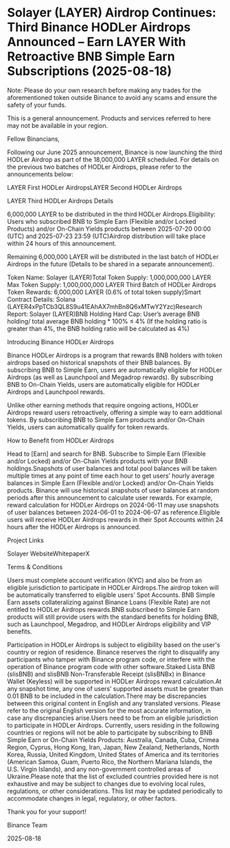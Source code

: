 # Solayer (LAYER) Airdrop Continues: Third Binance HODLer Airdrops Announced – Earn LAYER With Retroactive BNB Simple Earn Subscriptions (2025-08-18)

Note: Please do your own research before making any trades for the aforementioned token outside Binance to avoid any scams and ensure the safety of your funds.

This is a general announcement. Products and services referred to here may not be available in your region. 

Fellow Binancians,

Following our June 2025 announcement, Binance is now launching the third HODLer Airdrop as part of the 18,000,000 LAYER scheduled. For details on the previous two batches of HODLer Airdrops, please refer to the announcements below:

LAYER First HODLer AirdropsLAYER Second HODLer Airdrops

LAYER Third HODLer Airdrops Details

6,000,000 LAYER to be distributed in the third HODLer Airdrops.Eligibility: Users who subscribed BNB to Simple Earn (Flexible and/or Locked Products) and/or On-Chain Yields products between 2025-07-20 00:00 (UTC) and 2025-07-23 23:59 (UTC)Airdrop distribution will take place within 24 hours of this announcement.

Remaining 6,000,000 LAYER will be distributed in the last batch of HODLer Airdrops in the future (Details to be shared in a separate announcement).

Token Name: Solayer (LAYER)Total Token Supply: 1,000,000,000 LAYER Max Token Supply: 1,000,000,000 LAYER Third Batch of HODLer Airdrops Token Rewards: 6,000,000 LAYER (0.6% of total token supply)Smart Contract Details: Solana (LAYER4xPpTCb3QL8S9u41EAhAX7mhBn8Q6xMTwY2Yzc)Research Report: Solayer (LAYER)BNB Holding Hard Cap: User’s average BNB holding/ total average BNB holding * 100% ≤ 4% (If the holding ratio is greater than 4%, the BNB holding ratio will be calculated as 4%)

Introducing Binance HODLer Airdrops

Binance HODLer Airdrops is a program that rewards BNB holders with token airdrops based on historical snapshots of their BNB balances. By subscribing BNB to Simple Earn, users are automatically eligible for HODLer Airdrops (as well as Launchpool and Megadrop rewards). By subscribing BNB to On-Chain Yields, users are automatically eligible for HODLer Airdrops and Launchpool rewards.

Unlike other earning methods that require ongoing actions, HODLer Airdrops reward users retroactively, offering a simple way to earn additional tokens. By subscribing BNB to Simple Earn products and/or On-Chain Yields, users can automatically qualify for token rewards.

How to Benefit from HODLer Airdrops

Head to [Earn] and search for BNB. Subscribe to Simple Earn (Flexible and/or Locked) and/or On-Chain Yields products with your BNB holdings.Snapshots of user balances and total pool balances will be taken multiple times at any point of time each hour to get users’ hourly average balances in Simple Earn (Flexible and/or Locked) and/or On-Chain Yields products. Binance will use historical snapshots of user balances at random periods after this announcement to calculate user rewards. For example, reward calculation for HODLer Airdrops on 2024-06-11 may use snapshots of user balances between 2024-06-01 to 2024-06-07 as reference.Eligible users will receive HODLer Airdrops rewards in their Spot Accounts within 24 hours after the HODLer Airdrops is announced. 

Project Links

Solayer WebsiteWhitepaperX

Terms & Conditions

Users must complete account verification (KYC) and also be from an eligible jurisdiction to participate in HODLer Airdrops.The airdrop token will be automatically transferred to eligible users’ Spot Accounts. BNB Simple Earn assets collateralizing against Binance Loans (Flexible Rate) are not entitled to HODLer Airdrops rewards.BNB subscribed to Simple Earn products will still provide users with the standard benefits for holding BNB, such as Launchpool, Megadrop, and HODLer Airdrops eligibility and VIP benefits.

Participation in HODLer Airdrops is subject to eligibility based on the user's country or region of residence. Binance reserves the right to disqualify any participants who tamper with Binance program code, or interfere with the operation of Binance program code with other software.Staked Lista BNB (slisBNB) and slisBNB Non-Transferable Receipt (slisBNBx) in Binance Wallet (Keyless) will be supported in HODLer Airdrops reward calculation.At any snapshot time, any one of users’ supported assets must be greater than 0.01 BNB to be included in the calculation.There may be discrepancies between this original content in English and any translated versions. Please refer to the original English version for the most accurate information, in case any discrepancies arise.Users need to be from an eligible jurisdiction to participate in HODLer Airdrops. Currently, users residing in the following countries or regions will not be able to participate by subscribing to BNB Simple Earn or On-Chain Yields Products: Australia, Canada, Cuba, Crimea Region, Cyprus, Hong Kong, Iran, Japan, New Zealand, Netherlands, North Korea, Russia, United Kingdom, United States of America and its territories (American Samoa, Guam, Puerto Rico, the Northern Mariana Islands, the U.S. Virgin Islands), and any non-government controlled areas of Ukraine.Please note that the list of excluded countries provided here is not exhaustive and may be subject to changes due to evolving local rules, regulations, or other considerations. This list may be updated periodically to accommodate changes in legal, regulatory, or other factors.  

Thank you for your support!

Binance Team

2025-08-18